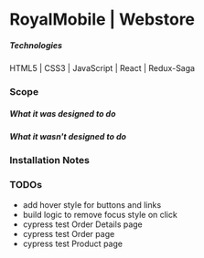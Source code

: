 # RoyalMobile | Webstore

##### Technologies
HTML5 | CSS3 | JavaScript | React | Redux-Saga

### Scope
##### What it was designed to do
##### What it wasn't designed to do

### Installation Notes

### TODOs
* add hover style for buttons and links
* build logic to remove focus style on click
* cypress test Order Details page
* cypress test Order page
* cypress test Product page
